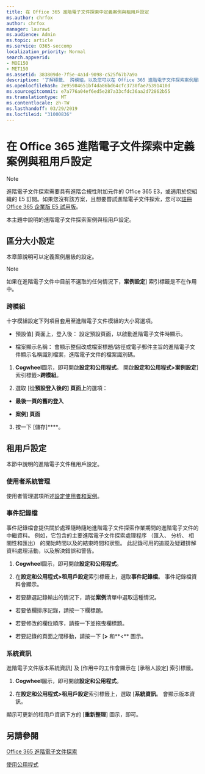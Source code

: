 ```yaml
---
title: 在 Office 365 進階電子文件探索中定義案例與租用戶設定
ms.author: chrfox
author: chrfox
manager: laurawi
ms.audience: Admin
ms.topic: article
ms.service: O365-seccomp
localization_priority: Normal
search.appverid:
- MOE150
- MET150
ms.assetid: 383809de-7f5e-4a1d-9098-c525f67b7a9a
description: '了解標籤、 跨模組，以及您可以在 Office 365 進階電子文件探索案例層級定義的租用戶設定。  '
ms.openlocfilehash: 2e95984651bf4da86bd64cfc3730fae75391410d
ms.sourcegitcommit: e7a776a04ef6ed5e287a33cfdc36aa2d72862b55
ms.translationtype: MT
ms.contentlocale: zh-TW
ms.lasthandoff: 03/29/2019
ms.locfileid: "31000836"
---
```

# <a name="define-case-and-tenant-settings-in-office-365-advanced-ediscovery"></a>在 Office 365 進階電子文件探索中定義案例與租用戶設定

> [!NOTE]
> 進階電子文件探索需要具有進階合規性附加元件的 Office 365 E3，或適用於您組織的 E5 訂閱。如果您沒有該方案，且想要嘗試進階電子文件探索，您可以[註冊 Office 365 企業版 E5 試用版](https://go.microsoft.com/fwlink/p/?LinkID=698279)。 
  
本主題中說明的進階電子文件探索案例與租用戶設定。
  
## <a name="case-settings"></a>區分大小設定

本章節說明可以定義案例層級的設定。
  
> [!NOTE]
> 如果在進階電子文件中目前不選取的任何情況下，**案例設定**] 索引標籤是不在作用中。 
  
### <a name="cross-module"></a>跨模組

十字模組設定下列項目套用至進階電子文件模組的大小寫選項。
  
- 預設值] 頁面上，登入後： 設定預設頁面，以啟動進階電子文件時顯示。
    
- 檔案顯示名稱： 會顯示整個改成檔案標題/路徑或電子郵件主旨的進階電子文件顯示名稱識別檔案，進階電子文件的檔案識別碼。
    
1. **Cogwheel**圖示，即可開啟**設定和公用程式**。 開啟**設定和公用程式\>案例設定**] 索引標籤\>**跨模組**。 
    
2. 選取 [從**預設登入後的] 頁面上**的選項： 
    
  - **最後一頁的舊的登入**
    
  - **案例] 頁面**
    
3. 按一下 [儲存]****。
    
## <a name="tenant-settings"></a>租用戶設定

本節中說明的進階電子文件租用戶設定。
  
### <a name="user-administration"></a>使用者系統管理

使用者管理選項所述[設定使用者和案例](set-up-users-and-cases-in-advanced-ediscovery.md)。
  
### <a name="event-log"></a>事件記錄檔

事件記錄檔會提供關於處理隨時隨地進階電子文件探索作業期間的進階電子文件的中繼資料。 例如，它包含的主要進階電子文件探索處理程序 （匯入、 分析、 相關性和匯出） 的開始時間以及的結束時間和狀態。 此記錄可用的追蹤及疑難排解資料處理活動，以及解決錯誤和警告。
  
1. **Cogwheel**圖示，即可開啟**設定和公用程式**。 
    
2. 在**設定和公用程式\>租用戶設定**索引標籤上，選取**事件記錄檔**。 事件記錄檔資料會顯示。
    
  - 若要篩選記錄輸出的情況下，請從**案例**清單中選取這種情況。 
    
  - 若要依欄排序記錄，請按一下欄標題。 
    
  - 若要修改的欄位順序，請按一下並拖曳欄標題。
    
  - 若要記錄的頁面之間移動，請按一下 [**\>** 和**\<** 圖示。 
    
### <a name="system-information"></a>系統資訊

進階電子文件版本系統資訊] 及 [作用中的工作會顯示在 [承租人設定] 索引標籤。
  
1. **Cogwheel**圖示，即可開啟**設定和公用程式**。 
    
2. 在**設定和公用程式\>租用戶設定**索引標籤上，選取 [**系統資訊**。 會顯示版本資訊。
    
顯示可更新的租用戶資訊下方的 [**重新整理**] 圖示，即可。 
  
## <a name="see-also"></a>另請參閱

[Office 365 進階電子文件探索](office-365-advanced-ediscovery.md)
  
[使用公用程式](use-advanced-ediscovery-utilities.md)

